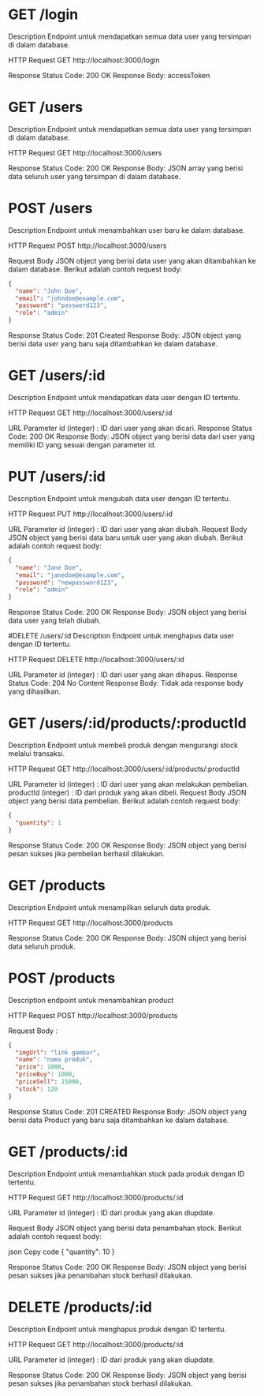 # GET /login

Description
Endpoint untuk mendapatkan semua data user yang tersimpan di dalam database.

HTTP Request
GET http://localhost:3000/login

Response
Status Code: 200 OK
Response Body: accessToken

# GET /users

Description
Endpoint untuk mendapatkan semua data user yang tersimpan di dalam database.

HTTP Request
GET http://localhost:3000/users

Response
Status Code: 200 OK
Response Body: JSON array yang berisi data seluruh user yang tersimpan di dalam database.

# POST /users

Description
Endpoint untuk menambahkan user baru ke dalam database.

HTTP Request
POST http://localhost:3000/users

Request Body
JSON object yang berisi data user yang akan ditambahkan ke dalam database. Berikut adalah contoh request body:

```json
{
  "name": "John Doe",
  "email": "johndoe@example.com",
  "password": "password123",
  "role": "admin"
}
```

Response
Status Code: 201 Created
Response Body: JSON object yang berisi data user yang baru saja ditambahkan ke dalam database.

# GET /users/:id

Description
Endpoint untuk mendapatkan data user dengan ID tertentu.

HTTP Request
GET http://localhost:3000/users/:id

URL Parameter
id (integer) : ID dari user yang akan dicari.
Response
Status Code: 200 OK
Response Body: JSON object yang berisi data dari user yang memiliki ID yang sesuai dengan parameter id.

# PUT /users/:id

Description
Endpoint untuk mengubah data user dengan ID tertentu.

HTTP Request
PUT http://localhost:3000/users/:id

URL Parameter
id (integer) : ID dari user yang akan diubah.
Request Body
JSON object yang berisi data baru untuk user yang akan diubah. Berikut adalah contoh request body:

```json
{
  "name": "Jane Doe",
  "email": "janedoe@example.com",
  "password": "newpassword123",
  "role": "admin"
}
```

Response
Status Code: 200 OK
Response Body: JSON object yang berisi data user yang telah diubah.

#DELETE /users/:id
Description
Endpoint untuk menghapus data user dengan ID tertentu.

HTTP Request
DELETE http://localhost:3000/users/:id

URL Parameter
id (integer) : ID dari user yang akan dihapus.
Response
Status Code: 204 No Content
Response Body: Tidak ada response body yang dihasilkan.

# GET /users/:id/products/:productId

Description
Endpoint untuk membeli produk dengan mengurangi stock melalui transaksi.

HTTP Request
GET http://localhost:3000/users/:id/products/:productId

URL Parameter
id (integer) : ID dari user yang akan melakukan pembelian.
productId (integer) : ID dari produk yang akan dibeli.
Request Body
JSON object yang berisi data pembelian. Berikut adalah contoh request body:

```json
{
  "quantity": 1
}
```

Response
Status Code: 200 OK
Response Body: JSON object yang berisi pesan sukses jika pembelian berhasil dilakukan.

# GET /products

Description
Endpoint untuk menampilkan seluruh data produk.

HTTP Request
GET http://localhost:3000/products

Response
Status Code: 200 OK
Response Body: JSON object yang berisi data seluruh produk.

# POST /products

Description
endpoint untuk menambahkan product

HTTP Request
POST http://localhost:3000/products

Request Body :

```json
{
  "imgUrl": "link gambar",
  "name": "nama produk",
  "price": 1000,
  "priceBuy": 1000,
  "priceSell": 15000,
  "stock": 120
}
```

Response
Status Code: 201 CREATED
Response Body: JSON object yang berisi data Product yang baru saja ditambahkan ke dalam database.

# GET /products/:id

Description
Endpoint untuk menambahkan stock pada produk dengan ID tertentu.

HTTP Request
GET http://localhost:3000/products/:id

URL Parameter
id (integer) : ID dari produk yang akan diupdate.

Request Body
JSON object yang berisi data penambahan stock. Berikut adalah contoh request body:

json
Copy code
{
"quantity": 10
}

Response
Status Code: 200 OK
Response Body: JSON object yang berisi pesan sukses jika penambahan stock berhasil dilakukan.

# DELETE /products/:id

Description
Endpoint untuk menghapus produk dengan ID tertentu.

HTTP Request
GET http://localhost:3000/products/:id

URL Parameter
id (integer) : ID dari produk yang akan diupdate.

Response
Status Code: 200 OK
Response Body: JSON object yang berisi pesan sukses jika penambahan stock berhasil dilakukan.
